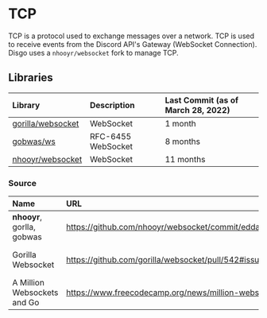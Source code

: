 # TCP

TCP is a protocol used to exchange messages over a network. TCP is used to receive events from the Discord API's Gateway (WebSocket Connection). Disgo uses a `nhooyr/websocket` fork to manage TCP.

## Libraries

| Library                                                   | Description        | Last Commit (as of March 28, 2022) |
| :-------------------------------------------------------- | :----------------- | :--------------------------------- |
| [gorilla/websocket](https://github.com/gorilla/websocket) | WebSocket          | 1 month                            |
| [gobwas/ws](https://github.com/gobwas/ws)                 | RFC-6455 WebSocket | 8 months                           |
| [nhooyr/websocket](https://github.com/nhooyr/websocket)   | WebSocket          | 11 months                          |

### Source

| Name                        | URL                                                                                 | Date         |
| :-------------------------- | :---------------------------------------------------------------------------------- | :----------- |
| **nhooyr**, gorlla, gobwas  | https://github.com/nhooyr/websocket/commit/edda9c633d5c78c7d38fcc952b4105dd4ccfb619 | Nov 9, 2019  |
| Gorilla Websocket           | https://github.com/gorilla/websocket/pull/542#issue-496671284                       | Sep 21, 2019 |
| A Million Websockets and Go | https://www.freecodecamp.org/news/million-websockets-and-go-cc58418460bb/           | Aug 2, 2017  |

